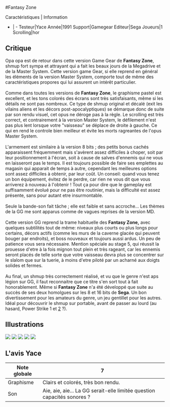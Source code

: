 #Fantasy Zone

Caractéristiques | Information
- | -
Testeur|Yace
Année|1991
Support|Gamegear
Editeur|Sega
Joueurs|1
Scrolling|hor

## Critique
Opa opa est de retour dans cette version Game Gear de <b>Fantasy Zone</b>, shmup fort sympa et attrayant qui a fait les beaux jours de la Megadrive et de la Master System. Cette version game Gear, si elle reprend en général les éléments de la version Master System, comporte tout de même des caractéristiques propores qui lui assurent un intérêt particulier.<br/><br/>Comme dans toutes les versions de <b>Fantasy Zone</b>, le graphisme pastel est excellent, et les tons colorés des écrans sont très satisfaisants, même si les détails ne sont pas nombreux. Ce type de shmup original et décalé (exit les vilains aliens et les décors post-apocalyptiques) se démarque donc de suite par son rendu visuel, cet opus ne déroge pas à la règle. Le scrolling est très correct, et contrairement à la version Master System, le défilement n'est pas plus lent lorsque votre "vaisseau" se déplace de droite à gauche. Ce qui en rend le controle bien meilleur et évite les morts ragreantes de l'opus Master System.<br/><br/>L'armement est similaire à la version 8 bits ; des petits bonus cachés apparaissent fréquemment mais s'avèrent assez difficiles à choper, soit par leur positionnement à l'écran, soit à cause de salves d'ennemis qui ne vous en laisseront pas le temps. Il est toujours possible de faire ses emplettes au magasin qui apparait de temps à autre, cependant les meilleures options sont assez difficiles à obtenir, par leur coût. Un conseil: quand vous tenez un bon équipement, évitez de le perdre, car rien ne vous dit que vous arriverez à nouveau à l'obtenir ! Tout ça pour dire que le gameplay est suffisamment évolué pour ne pas être routinier, mais la difficulté est assez présente, sans pour autant etre insurmontable.<br/><br/>Seule la bande-son fait tâche ; elle est faible et sans accroche... Les thèmes de la GG me sont apparus comme de vagues reprises de la version MD.<br/><br/>Cette version GG reprend la trame habituelle des <b>Fantasy Zone,</b> avec quelques subtilités tout de même: niveaux plus courts ou plus longs pour certains, décors actifs (comme les murs de la caverne glacée qui peuvent bouger par endroits), et boss nouveaux et toujours aussi ardus. Un peu de patience vous sera nécessaire. Mention spéciale au stage 5, qui réussit la prouesse d'etre à la fois mignon tout plein et très rageant, car les ennemis seront placés de telle sorte que votre vaisseau devra plus se concentrer sur le slalom que sur la tuerie, à moins d'etre piloté par un acharné aux doigts solides et fermes.<br/><br/>Au final, un shmup très correctement réalisé, et vu que le genre n'est aps légion sur GG, il faut reconnaitre que ce titre s'en sort tout à fait honorablement. Même si <b>Fantasy Zone</b> n'a été développé que suite au succès de ses deux homolgues sur les 8 et 16 bits de <b>Sega</b>. Un bon divertissement pour les amateurs du genre, un jeu gentillet pour les autres. Idéal pour découvrir le shmup sur portable, avant de passer au lourd (au hasard, Power Strike 1 et <a href="index.php?page=fiche&id=765">2</a> ?).<br/>

## Illustrations
![](http://www.shmup.com/images/thumbs/img_fiche_1_826.gif)
![](http://www.shmup.com/images/thumbs/img_fiche_2_826.gif)
![](http://www.shmup.com/images/thumbs/img_fiche_3_826.gif)
![](http://www.shmup.com/images/thumbs/img_fiche_4_826.gif)
![](http://www.shmup.com/images/thumbs/img_fiche_5_826.gif)

## L'avis Yace
Note globale|7
-|-
Graphisme|Clairs et colorés, très bon rendu.
Son|Aie, aie, aie... La GG serait-elle limitée question capacités sonores ?
